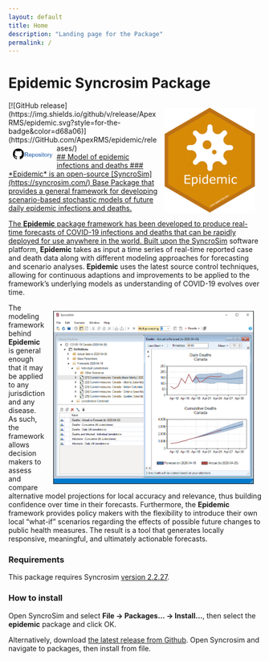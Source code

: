 ```yaml
---
layout: default
title: Home
description: "Landing page for the Package"
permalink: /
---
```


# **Epidemic** Syncrosim Package
<img align="right" style="padding: 13px" width="180" src="assets/images/logo/epidemic-badge-hex.png">
[![GitHub release](https://img.shields.io/github/v/release/ApexRMS/epidemic.svg?style=for-the-badge&color=d68a06)](https://GitHub.com/ApexRMS/epidemic/releases/) <a href="https://github.com/ApexRMS/epidemic"><img align="left" style="padding: 8px" width="80" src="assets/images/logo/repository-icon.png">
<br>
## Model of epidemic infections and deaths
### *Epidemic* is an open-source [SyncroSim](https://syncrosim.com/) Base Package that provides a general framework for developing scenario-based stochastic models of future daily epidemic infections and deaths.


The **Epidemic** package framework has been developed to produce real-time forecasts of COVID-19 infections and deaths that can be rapidly deployed for use anywhere in the world. Built upon the [SyncroSim](https://syncrosim.com/) software platform, **Epidemic** takes as input a time series of real-time reported case and death data along with different modeling approaches for forecasting and scenario analyses. **Epidemic** uses the latest source control techniques, allowing for continuous adaptions and improvements to be applied to the framework’s underlying models as understanding of COVID-19 evolves over time.

<img align="right" style="padding: 15px" width="400" src="assets/images/epidemic-screen-cap.png">

The modeling framework behind **Epidemic** is general enough that it may be applied to any jurisdiction and any disease. As such, the framework allows decision makers to assess and compare alternative model projections for local accuracy and relevance, thus building confidence over time in their forecasts. Furthermore, the **Epidemic** framework provides policy makers with the flexibility to introduce their own local “what-if” scenarios regarding the effects of possible future changes to public health measures. The result is a tool that generates locally responsive, meaningful, and ultimately actionable forecasts.

### Requirements

This package requires Syncrosim [version 2.2.27](https://syncrosim.com/download/).

### How to install

Open SyncroSim and select **File -> Packages… -> Install…**, then select the **epidemic** package and click OK.

Alternatively, download [the latest release from Github](https://github.com/ApexRMS/epidemic/releases/). Open Syncrosim and navigate to packages, then install from file.
